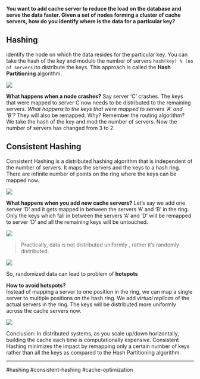 **You want to add cache server to reduce the load on the database and serve the data faster. Given a set of nodes forming a cluster of cache servers, how do you identify where is the data for a particular key?**

## Hashing
identify the node on which the data resides for the particular key. You can take the hash of the key and modulo the number of servers `hash(key) % (no of servers)`to distribute the keys. This approach is called the **Hash Partitioning** algorithm.

![](https://i.imgur.com/J2uxlQx.png)

**What happens when a node crashes?** Say server ‘C’ crashes. The keys that were mapped to server C now needs to be distributed to the remaining servers. _What happens to the keys that were mapped to servers ‘A’ and ‘B’?_ They will also be remapped. Why? Remember the routing algorithm? We take the hash of the key and mod the number of servers. Now the number of servers has changed from 3 to 2.

## Consistent Hashing

Consistent Hashing is a distributed hashing algorithm that is independent of the number of servers. It maps the servers and the keys to a hash ring. There are infinite number of points on the ring where the keys can be mapped now.

![](https://i.imgur.com/tvvDZyj.png)

**What happens when you add new cache servers?** Let’s say we add one server ‘D’ and it gets mapped in between the servers ‘A’ and ‘B’ in the ring. Only the keys which fall in between the servers ‘A’ and ‘D’ will be remapped to server ‘D’ and all the remaining keys will be untouched.

![](https://i.imgur.com/NLRnL9o.png)

> Practically, data is not distributed uniformly , rather it’s randomly distributed.

![](https://i.imgur.com/2OpjXxt.png)

So, randomized data can lead to problem of **hotspots**

**How to avoid hotspots?**  
Instead of mapping a server to one position in the ring, we can map a single server to multiple positions on the hash ring. We add _virtual replicas_ of the actual servers in the ring. The keys will be distributed more uniformly across the cache servers now.

![](https://i.imgur.com/sxs6Ek6.png)

Conclusion:
In distributed systems, as you scale up/down horizontally, building the cache each time is computationally expensive. Consistent Hashing minimizes the impact by remapping only a certain number of keys rather than all the keys as compared to the Hash Partitioning algorithm.

------
#hashing #consistent-hashing #cache-optimization
